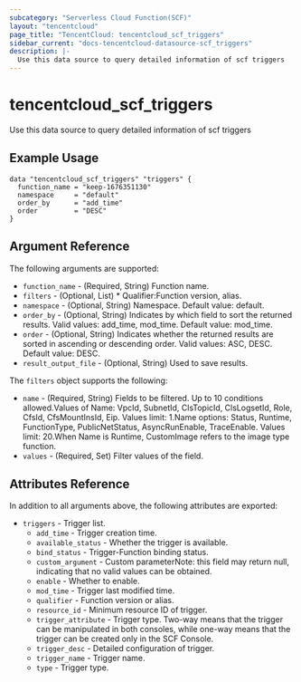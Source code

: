 ```yaml
---
subcategory: "Serverless Cloud Function(SCF)"
layout: "tencentcloud"
page_title: "TencentCloud: tencentcloud_scf_triggers"
sidebar_current: "docs-tencentcloud-datasource-scf_triggers"
description: |-
  Use this data source to query detailed information of scf triggers
---
```


# tencentcloud_scf_triggers

Use this data source to query detailed information of scf triggers

## Example Usage

```hcl
data "tencentcloud_scf_triggers" "triggers" {
  function_name = "keep-1676351130"
  namespace     = "default"
  order_by      = "add_time"
  order         = "DESC"
}
```

## Argument Reference

The following arguments are supported:

* `function_name` - (Required, String) Function name.
* `filters` - (Optional, List) * Qualifier:Function version, alias.
* `namespace` - (Optional, String) Namespace. Default value: default.
* `order_by` - (Optional, String) Indicates by which field to sort the returned results. Valid values: add_time, mod_time. Default value: mod_time.
* `order` - (Optional, String) Indicates whether the returned results are sorted in ascending or descending order. Valid values: ASC, DESC. Default value: DESC.
* `result_output_file` - (Optional, String) Used to save results.

The `filters` object supports the following:

* `name` - (Required, String) Fields to be filtered. Up to 10 conditions allowed.Values of Name: VpcId, SubnetId, ClsTopicId, ClsLogsetId, Role, CfsId, CfsMountInsId, Eip. Values limit: 1.Name options: Status, Runtime, FunctionType, PublicNetStatus, AsyncRunEnable, TraceEnable. Values limit: 20.When Name is Runtime, CustomImage refers to the image type function.
* `values` - (Required, Set) Filter values of the field.

## Attributes Reference

In addition to all arguments above, the following attributes are exported:

* `triggers` - Trigger list.
  * `add_time` - Trigger creation time.
  * `available_status` - Whether the trigger is available.
  * `bind_status` - Trigger-Function binding status.
  * `custom_argument` - Custom parameterNote: this field may return null, indicating that no valid values can be obtained.
  * `enable` - Whether to enable.
  * `mod_time` - Trigger last modified time.
  * `qualifier` - Function version or alias.
  * `resource_id` - Minimum resource ID of trigger.
  * `trigger_attribute` - Trigger type. Two-way means that the trigger can be manipulated in both consoles, while one-way means that the trigger can be created only in the SCF Console.
  * `trigger_desc` - Detailed configuration of trigger.
  * `trigger_name` - Trigger name.
  * `type` - Trigger type.


